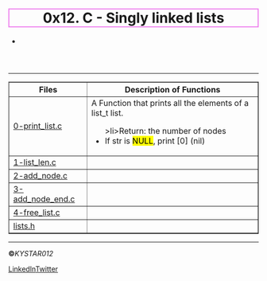 <html>
<body>
<header>
<h1 style ="border:2px solid violet;">
0x12. C - Singly linked lists
</h1>
<p>
<ul>
<li></li>
</ul>
</p>
</header>
 <hr>
<section>
<p>
<table border="1">
<tr><th><b>Files</b ></th><th><b>Description of Functions</b></th></tr>
<tr><td><a href="https://github.com/Kystar012/alx-low_level_programming/blob/master/0x12-singly_linked_lists/0-print_list.c">0-print_list.c</a></td><td>A Function that prints all the elements of a list_t list.
<ul>>li>Return: the number of nodes</li>
<li>If str is <mark>NULL</mark>, print [0] (nil)</li></ul></td></tr>
<tr><td><a href="https://github.com/Kystar012/alx-low_level_programming/blob/master/0x12-singly_linked_lists/1-list_len.c">1-list_len.c</a></td><td></td></tr>
<tr><td><a href="https://github.com/Kystar012/alx-low_level_programming/blob/master/0x12-singly_linked_lists/2-add_node.c">2-add_node.c</a></td><td></td></tr>
<tr><td><a href="https://github.com/Kystar012/alx-low_level_programming/blob/master/0x12-singly_linked_lists/3-add_node_end.c">3-add_node_end.c</a></td><td></td></tr>
<tr><td><a href="https://github.com/Kystar012/alx-low_level_programming/blob/master/0x12-singly_linked_lists/4-free_list.c">4-free_list.c</a></td><td></td></tr>
<tr><td><a href="https://github.com/Kystar012/alx-low_level_programming/blob/master/0x12-singly_linked_lists/lists.h">lists.h</a></td><td></td></tr>
</table>
</p>
</section>
<hr>
<footer>
<p><b>&copy;</b><em>KYSTAR012</em></p>
<p><a href="">Linkedln</a><a href="">Twitter</a></p>
</footer>
</body>
</html>
